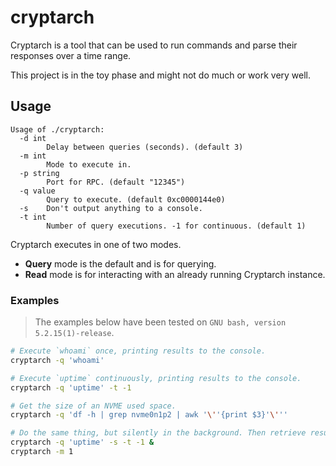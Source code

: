 cryptarch
=========

Cryptarch is a tool that can be used to run commands and parse their responses
over a time range.

This project is in the toy phase and might not do much or work very well.

Usage
-----

```
Usage of ./cryptarch:
  -d int
        Delay between queries (seconds). (default 3)
  -m int
        Mode to execute in.
  -p string
        Port for RPC. (default "12345")
  -q value
        Query to execute. (default 0xc0000144e0)
  -s    Don't output anything to a console.
  -t int
        Number of query executions. -1 for continuous. (default 1)
```

Cryptarch executes in one of two modes.

- **Query** mode is the default and is for querying.
- **Read** mode is for interacting with an already running Cryptarch instance.

### Examples

> The examples below have been tested on `GNU bash, version 5.2.15(1)-release`.

```sh
# Execute `whoami` once, printing results to the console.
cryptarch -q 'whoami'

# Execute `uptime` continuously, printing results to the console.
cryptarch -q 'uptime' -t -1

# Get the size of an NVME used space.
cryptarch -q 'df -h | grep nvme0n1p2 | awk '\''{print $3}'\'''

# Do the same thing, but silently in the background. Then retrieve results.
cryptarch -q 'uptime' -s -t -1 &
cryptarch -m 1
```
